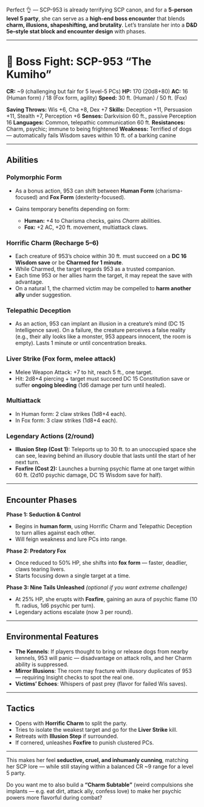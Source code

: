 Perfect 👌 — SCP-953 is already terrifying SCP canon, and for a **5-person level 5 party**, she can serve as a **high-end boss encounter** that blends **charm, illusions, shapeshifting, and brutality**.
Let’s translate her into a **D\&D 5e–style stat block and encounter design** with phases.

---

# 🦊 Boss Fight: SCP-953 “The Kumiho”

**CR:** \~9 (challenging but fair for 5 level-5 PCs)
**HP:** 170 (20d8+80)
**AC:** 16 (Human form) / 18 (Fox form, agility)
**Speed:** 30 ft. (Human) / 50 ft. (Fox)

**Saving Throws:** Wis +6, Cha +8, Dex +7
**Skills:** Deception +11, Persuasion +11, Stealth +7, Perception +6
**Senses:** Darkvision 60 ft., passive Perception 16
**Languages:** Common, telepathic communication 60 ft.
**Resistances:** Charm, psychic; immune to being frightened
**Weakness:** Terrified of dogs — automatically fails Wisdom saves within 10 ft. of a barking canine

---

## Abilities

### Polymorphic Form

* As a bonus action, 953 can shift between **Human Form** (charisma-focused) and **Fox Form** (dexterity-focused).
* Gains temporary benefits depending on form:

  * **Human:** +4 to Charisma checks, gains *Charm* abilities.
  * **Fox:** +2 AC, +20 ft. movement, multiattack claws.

### **Horrific Charm (Recharge 5–6)**

* Each creature of 953’s choice within 30 ft. must succeed on a **DC 16 Wisdom save** or be **Charmed for 1 minute**.
* While Charmed, the target regards 953 as a trusted companion.
* Each time 953 or her allies harm the target, it may repeat the save with advantage.
* On a natural 1, the charmed victim may be compelled to **harm another ally** under suggestion.

### **Telepathic Deception**

* As an action, 953 can implant an illusion in a creature’s mind (DC 15 Intelligence save). On a failure, the creature perceives a false reality (e.g., their ally looks like a monster, 953 appears innocent, the room is empty). Lasts 1 minute or until concentration breaks.

### **Liver Strike (Fox form, melee attack)**

* Melee Weapon Attack: +7 to hit, reach 5 ft., one target.
* Hit: 2d8+4 piercing + target must succeed DC 15 Constitution save or suffer **ongoing bleeding** (1d6 damage per turn until healed).

### **Multiattack**

* In Human form: 2 claw strikes (1d8+4 each).
* In Fox form: 3 claw strikes (1d8+4 each).

### **Legendary Actions (2/round)**

* **Illusion Step (Cost 1):** Teleports up to 30 ft. to an unoccupied space she can see, leaving behind an illusory double that lasts until the start of her next turn.
* **Foxfire (Cost 2):** Launches a burning psychic flame at one target within 60 ft. (2d10 psychic damage, DC 15 Wisdom save for half).

---

## Encounter Phases

**Phase 1: Seduction & Control**

* Begins in **human form**, using Horrific Charm and Telepathic Deception to turn allies against each other.
* Will feign weakness and lure PCs into range.

**Phase 2: Predatory Fox**

* Once reduced to 50% HP, she shifts into **fox form** — faster, deadlier, claws tearing livers.
* Starts focusing down a single target at a time.

**Phase 3: Nine Tails Unleashed** *(optional if you want extreme challenge)*

* At 25% HP, she erupts with **Foxfire**, gaining an aura of psychic flame (10 ft. radius, 1d6 psychic per turn).
* Legendary actions escalate (now 3 per round).

---

## Environmental Features

* **The Kennels**: If players thought to bring or release dogs from nearby kennels, 953 will panic — disadvantage on attack rolls, and her Charm ability is suppressed.
* **Mirror Illusions**: The room may fracture with illusory duplicates of 953 — requiring Insight checks to spot the real one.
* **Victims’ Echoes**: Whispers of past prey (flavor for failed Wis saves).

---

## Tactics

* Opens with **Horrific Charm** to split the party.
* Tries to isolate the weakest target and go for the **Liver Strike** kill.
* Retreats with **Illusion Step** if surrounded.
* If cornered, unleashes **Foxfire** to punish clustered PCs.

---

This makes her feel **seductive, cruel, and inhumanly cunning**, matching her SCP lore — while still staying within a balanced CR \~9 range for a level 5 party.

Do you want me to also build a **“Charm Subtable”** (weird compulsions she implants — e.g. eat dirt, attack ally, confess love) to make her psychic powers more flavorful during combat?
